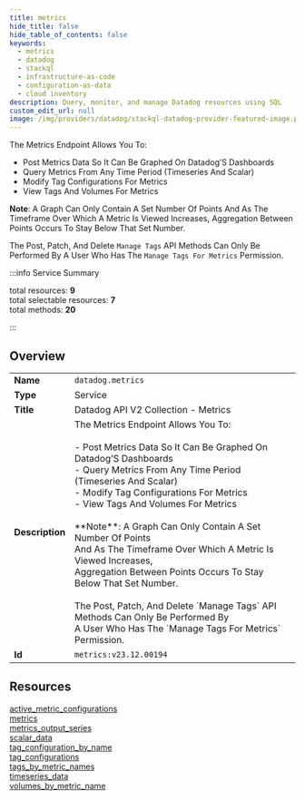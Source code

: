 ```yaml
---
title: metrics
hide_title: false
hide_table_of_contents: false
keywords:
  - metrics
  - datadog
  - stackql
  - infrastructure-as-code
  - configuration-as-data
  - cloud inventory
description: Query, monitor, and manage Datadog resources using SQL
custom_edit_url: null
image: /img/providers/datadog/stackql-datadog-provider-featured-image.png
---
```

The Metrics Endpoint Allows You To:

- Post Metrics Data So It Can Be Graphed On Datadog’S Dashboards
- Query Metrics From Any Time Period (Timeseries And Scalar)
- Modify Tag Configurations For Metrics
- View Tags And Volumes For Metrics

**Note**: A Graph Can Only Contain A Set Number Of Points
And As The Timeframe Over Which A Metric Is Viewed Increases,
Aggregation Between Points Occurs To Stay Below That Set Number.

The Post, Patch, And Delete `Manage Tags` API Methods Can Only Be Performed By
A User Who Has The `Manage Tags For Metrics` Permission.  
    
:::info Service Summary

<div class="row">
<div class="providerDocColumn">
<span>total resources:&nbsp;<b>9</b></span><br />
<span>total selectable resources:&nbsp;<b>7</b></span><br />
<span>total methods:&nbsp;<b>20</b></span><br />
</div>
</div>

:::

## Overview
<table><tbody>
<tr><td><b>Name</b></td><td><code>datadog.metrics</code></td></tr>
<tr><td><b>Type</b></td><td>Service</td></tr>
<tr><td><b>Title</b></td><td>Datadog API V2 Collection - Metrics</td></tr>
<tr><td><b>Description</b></td><td>The Metrics Endpoint Allows You To:<br /><br />- Post Metrics Data So It Can Be Graphed On Datadog’S Dashboards<br />- Query Metrics From Any Time Period (Timeseries And Scalar)<br />- Modify Tag Configurations For Metrics<br />- View Tags And Volumes For Metrics<br /><br />**Note**: A Graph Can Only Contain A Set Number Of Points<br />And As The Timeframe Over Which A Metric Is Viewed Increases,<br />Aggregation Between Points Occurs To Stay Below That Set Number.<br /><br />The Post, Patch, And Delete `Manage Tags` API Methods Can Only Be Performed By<br />A User Who Has The `Manage Tags For Metrics` Permission.</td></tr>
<tr><td><b>Id</b></td><td><code>metrics:v23.12.00194</code></td></tr>
</tbody></table>

## Resources
<div class="row">
<div class="providerDocColumn">
<a href="/providers/datadog/metrics/active_metric_configurations/">active_metric_configurations</a><br />
<a href="/providers/datadog/metrics/metrics/">metrics</a><br />
<a href="/providers/datadog/metrics/metrics_output_series/">metrics_output_series</a><br />
<a href="/providers/datadog/metrics/scalar_data/">scalar_data</a><br />
<a href="/providers/datadog/metrics/tag_configuration_by_name/">tag_configuration_by_name</a><br />
</div>
<div class="providerDocColumn">
<a href="/providers/datadog/metrics/tag_configurations/">tag_configurations</a><br />
<a href="/providers/datadog/metrics/tags_by_metric_names/">tags_by_metric_names</a><br />
<a href="/providers/datadog/metrics/timeseries_data/">timeseries_data</a><br />
<a href="/providers/datadog/metrics/volumes_by_metric_name/">volumes_by_metric_name</a><br />
</div>
</div>
